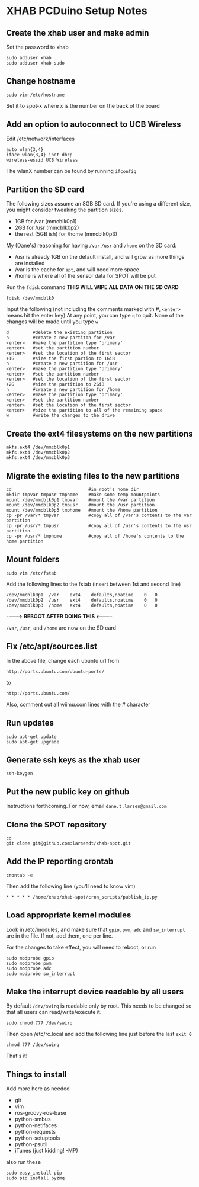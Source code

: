 # XHAB PCDuino Setup Notes

## Create the xhab user and make admin

Set the password to xhab

    sudo adduser xhab
    sudo adduser xhab sudo

## Change hostname

    sudo vim /etc/hostname

Set it to spot-x where x is the number on the back of the board

## Add an option to autoconnect to UCB Wireless

Edit /etc/network/interfaces

    auto wlan{3,4}
    iface wlan{3,4} inet dhcp
    wireless-essid UCB Wireless

The wlanX number can be found by running `ifconfig`

## Partition the SD card

The following sizes assume an 8GB SD card. If you're using a different size, you
might consider tweaking the partition sizes.

* 1GB for /var (mmcblk0p1)
* 2GB for /usr (mmcblk0p2)
* the rest (5GB ish) for /home (mmcblk0p3)

My (Dane's) reasoning for having `/var` `/usr` and `/home` on the SD card:

* /usr is already 1GB on the default install, and will grow as more things are installed
* /var is the cache for `apt`, and will need more space
* /home is where all of the sensor data for SPOT will be put

Run the `fdisk` command **THIS WILL WIPE ALL DATA ON THE SD CARD**

    fdisk /dev/mmcblk0

Input the following (not including the comments marked with #, `<enter>` means
hit the enter key) At any point, you can type `q` to quit. None of the changes
will be made until you type `w`

    d         #delete the existing partition
    n         #create a new partiton for /var
    <enter>   #make the partition type 'primary'
    <enter>   #set the partition number
    <enter>   #set the location of the first sector
    +1G       #size the first partion to 1GiB
    n         #create a new partition for /usr
    <enter>   #make the partition type 'primary'
    <enter>   #set the partition number
    <enter>   #set the location of the first sector
    +2G       #size the partition to 2GiB
    n         #create a new partition for /home
    <enter>   #make the partition type 'primary'
    <enter>   #set the partition number
    <enter>   #set the location of the first sector
    <enter>   #size the partition to all of the remaining space
    w         #write the changes to the drive


## Create the ext4 filesystems on the new partitions

    mkfs.ext4 /dev/mmcblk0p1
    mkfs.ext4 /dev/mmcblk0p2
    mkfs.ext4 /dev/mmcblk0p3


## Migrate the existing files to the new partitions

    cd                             #in root's home dir
    mkdir tmpvar tmpusr tmphome    #make some temp mountpoints
    mount /dev/mmcblk0p1 tmpvar    #mount the /var partition
    mount /dev/mmcblk0p2 tmpusr    #mount the /usr partition
    mount /dev/mmcblk0p3 tmphome   #mount the /home partition
    cp -pr /var/* tmpvar           #copy all of /var's contents to the var partition
    cp -pr /usr/* tmpusr           #copy all of /usr's contents to the usr partition
    cp -pr /usr/* tmphome          #copy all of /home's contents to the home partition


## Mount folders

    sudo vim /etc/fstab

Add the following lines to the fstab (insert between 1st and second line)

    /dev/mmcblk0p1  /var    ext4    defaults,noatime    0   0
    /dev/mmcblk0p2  /usr    ext4    defaults,noatime    0   0
    /dev/mmcblk0p3  /home   ext4    defaults,noatime    0   0

**----> REBOOT AFTER DOING THIS <----**

`/var`, `/usr`, and `/home` are now on the SD card

## Fix /etc/apt/sources.list

In the above file, change each ubuntu url from

    http://ports.ubuntu.com/ubuntu-ports/

to

    http://ports.ubuntu.com/

Also, comment out all wiimu.com lines with the # character


## Run updates

    sudo apt-get update
    sudo apt-get upgrade


## Generate ssh keys as the xhab user

    ssh-keygen


## Put the new public key on github

Instructions forthcoming. For now, email `dane.t.larsen@gmail.com`


## Clone the SPOT repository

    cd
    git clone git@github.com:larsendt/xhab-spot.git


## Add the IP reporting crontab

    crontab -e

Then add the following line (you'll need to know vim)

    * * * * * /home/xhab/xhab-spot/cron_scripts/publish_ip.py

## Load appropriate kernel modules

Look in /etc/modules, and make sure that `gpio`, `pwm`, `adc` and `sw_interrupt` are in the
file. If not, add them, one per line.

For the changes to take effect, you will need to reboot, or run

    sudo modprobe gpio
    sudo modprobe pwm
    sudo modprobe adc
    sudo modprobe sw_interrupt

## Make the interrupt device readable by all users

By default `/dev/swirq` is readable only by root. This needs to be changed so that
all users can read/write/execute it.

    sudo chmod 777 /dev/swirq

Then open /etc/rc.local and add the following line just before the last `exit 0`

    chmod 777 /dev/swirq

That's it!

## Things to install

Add more here as needed

* git
* vim
* ros-groovy-ros-base
* python-smbus
* python-netifaces
* python-requests
* python-setuptools
* python-psutil
* iTunes (just kidding! -MP)

also run these
	
    sudo easy_install pip
    sudo pip install pyzmq

